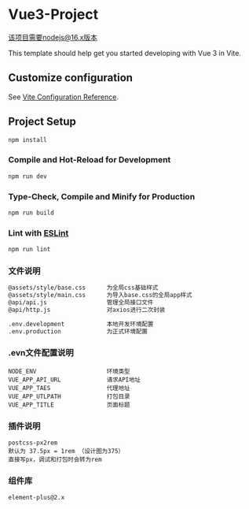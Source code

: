 # Vue3-Project

该项目需要nodejs@16.x版本

This template should help get you started developing with Vue 3 in Vite.

## Customize configuration

See [Vite Configuration Reference](https://vitejs.dev/config/).

## Project Setup

```sh
npm install
```

### Compile and Hot-Reload for Development

```sh
npm run dev
```

### Type-Check, Compile and Minify for Production

```sh
npm run build
```

### Lint with [ESLint](https://eslint.org/)

```sh
npm run lint
```

### 文件说明
```sh
@assets/style/base.css      为全局css基础样式
@assets/style/main.css      为导入base.css的全局app样式
@api/api.js                 管理全局接口文件
@api/http.js                对axios进行二次封装

.env.development            本地开发环境配置
.env.production             为正式环境配置
```

### .evn文件配置说明
```
NODE_ENV                    环境类型
VUE_APP_API_URL             请求API地址
VUE_APP_TAES                代理地址
VUE_APP_UTLPATH             打包目录
VUE_APP_TITLE               页面标题
```

### 插件说明
```
postcss-px2rem
默认为 37.5px = 1rem （设计图为375）
直接写px，调试和打包时会转为rem
```

### 组件库
```
element-plus@2.x
```